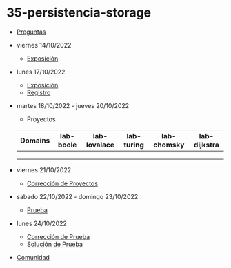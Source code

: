 # 35-persistencia-storage

- [Preguntas](https://escuela.it/master-programacion-diseno-software)
- viernes 14/10/2022
  - [Exposición](https://escuela.it/master-programacion-diseno-software)
- lunes 17/10/2022
  - [Exposición](https://escuela.it/master-programacion-diseno-software)
  - [Registro](https://forms.gle/YpZD5Pk4w2YV51Ce9)
- martes 18/10/2022 - jueves 20/10/2022
  - Proyectos
  
  |Domains|lab-boole|lab-lovalace|lab-turing|lab-chomsky|lab-dijkstra|
  |-------|---------|------------|----------|-----------|--------------|
  |       |         |            |          |           |              |
  |       |         |            |          |           |              |
  |       |         |            |          |           |              |
- viernes 21/10/2022
  - [Corrección de Proyectos](https://escuela.it/master-programacion-diseno-software)
- sabado 22/10/2022 - domingo 23/10/2022
  - [Prueba](https://forms.gle/mxBpZWNF7fFcoeCZ6)
- lunes 24/10/2022
  - [Corrección de Prueba](https://escuela.it/master-programacion-diseno-software)
  - [Solución de Prueba](https://docs.google.com/spreadsheets/d/1Uwtqa5VdD5wK2X7eLgkS6_th16aPnsW8pa5Ft2TyLPo/edit#gid=0)
- [Comunidad](https://app.slack.com/client/T02S3KYD464/C02TYRM3ZJQ)